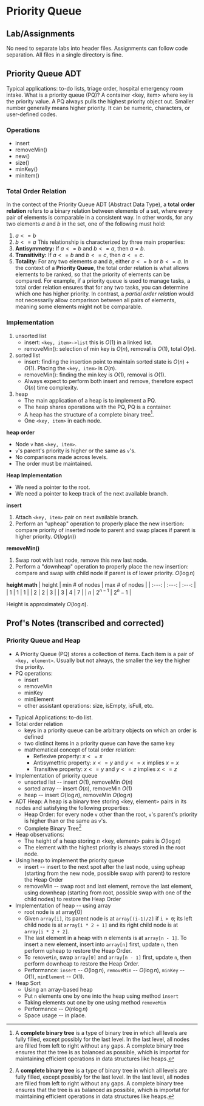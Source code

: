 # Priority Queue
## Lab/Assignments
No need to separate labs into header files.
Assignments can follow code separation.
All files in a single directory is fine.
## Priority Queue ADT
Typical applications: to-do lists, triage order, hospital emergency room intake.
What is a priority queue (PQ)? A container <key, item> where `key` is the priority value.
A PQ always pulls the highest priority object out. Smaller number generally means higher priority. It can be numeric, characters, or user-defined codes.
### Operations
- insert
- removeMin()
- new()
- size()
- minKey() 
- minItem() 
### Total Order Relation
In the contect of the Priority Queue ADT (Abstract Data Type), a **total order relation** refers to a binary relation between elements of a set, where every pair of elements is comparable in a consistent way. In other words, for any two elements $a$ and $b$ in the set, one of the following must hold:
1. $a <= b$
2. $b <= a$
This relationship is characterized by three main properties:
1. **Antisymmetry:** If $a<=b$ and $b<=a$, then $a=b$.
2. **Transitivity:** If $a<=b$ and $b<=c$, then $a<=c$.
3. **Totality:** For any two elements $a$ and $b$, either $a<=b$ or $b<=a$.
In the context of a **Priority Queue**, the total order relation is what allows elements to be ranked, so that the priority of elements can be compared. For example, if a priority queue is used to manage tasks, a total order relation ensures that for any two tasks, you can determine which one has higher priority.
In contrast, a *partial order relation* would not necessarily allow comparison between all pairs of elements, meaning some elements might not be comparable.
### Implementation
1. unsorted list
    - insert: `<key, item>->list` this is $O(1)$ in a linked list.
    - removeMin(): selection of min key is $O(n)$, removal is $O(1)$, total $O(n)$.
2. sorted list
    - insert: finding the insertion point to maintain sorted state is $O(n) + O(1)$. Placing the `<key, item>` is $O(n)$.
    - removeMin(): finding the min key is $O(1)$, removal is $O(1)$.
    - Always expect to perform both insert and remove, therefore expect $O(n)$ time complexity.
3. heap
    - The main application of a heap is to implement a PQ.
    - The heap shares operations with the PQ, PQ is a container.
    - A heap has the structure of a complete binary tree[^1].
    - One `<key, item>` in each node.

**heap order**
- Node `v` has `<key, item>`.
- `v`'s parent's priority is higher or the same as `v`'s.
- No comparisons made across levels.
- The order must be maintained.

**Heap Implementation**
- We need a pointer to the root.
- We need a pointer to keep track of the next available branch.

**insert**
1. Attach `<key, item>` pair on next available branch.
2. Perform an "upheap" operation to properly place the new insertion: compare priority of inserted node to parent and swap places if parent is higher priority. $O(log (n))$

**removeMin()**
1. Swap root with last node, remove this new last node.
2. Perform a "downheap" operation to properly place the new insertion: compare and swap with child node if parent is of lower priority. $O(\log n)$

**height math**
| height | min # of nodes | max # of nodes |
| :---: | :---: | :---: |
| 1 | 1 | 1 |
| 2 | 2 | 3 |
| 3 | 4 | 7 |
| $n$ | $2^{n-1}$ | $2^n-1$ |

Height is approximately $O(\log n)$.

## Prof's Notes (transcribed and corrected)
### Priority Queue and Heap
* A Priority Queue (PQ) stores a collection of items. Each item is a pair of `<key, element>`. Usually but not always, the smaller the key the higher the priority.
* PQ operations:
    - insert
    - removeMin
    - minKey
    - minElement
    - other assistant operations: size, isEmpty, isFull, etc.
- Typical Applications: to-do list.
- Total order relation
    - keys in a priority queue can be arbitrary objects on which an order is defined
    - two distinct items in a priority queue can have the same key
    - mathematical concept of total order relation:
        - Reflexive property: $x <= x$
        - Antisymettric property: $x <= y$ and $y <= x$ implies $x = x$
        - Transitive property: $x <= y$ and $y <= z$ implies $x <= z$
- Implementation of priority queue
    - unsorted list -- insert $O(1)$, removeMin $O(n)$
    - sorted array -- insert $O(n)$, removeMin $O(1)$
    - heap -- insert $O(\log n)$, removeMin $O(\log n)$
- ADT Heap: A heap is a binary tree storing <key, element> pairs in its nodes and satisfying the following properties:
    - Heap Order: for every node `v` other than the root, `v`'s parent's priority is higher than or the same as `v`'s.
    - Complete Binary Tree[^1]
- Heap observations:
    - The height of a heap storing $n$ <key, element> pairs is $O(\log n)$
    - The element with the highest priority is always stored in the root node.
- Using heap to implement the priority queue
    - insert -- insert to the next spot after the last node, using upheap (starting from the new node, possible swap with parent) to restore the Heap Order
    - removeMin -- swap root and last element, remove the last element, using downheap (starting from root, possible swap with one of the child nodes) to restore the Heap Order
- Implementation of heap -- using array
    - root node is at array[0]
    - Given `array[i]`, its parent node is at `array[(i-1)/2]` if `i > 0`; its left child node is at `array[i * 2 + 1]` and its right child node is at `array[i * 2 + 2]`.
    - The last element in a heap with $n$ elements is at `array[n - 1]`.
    To insert a new element, insert into `array[n]` first, update `n`, then perform upheap to restore the Heap Order.
    - To `removeMin`, swap `array[0]` and `array[n - 1]` first, update `n`, then perform downheap to restore the Heap Order.
    - Performance: `insert` -- $O(\log n)$, `removeMin` -- $O(\log n)$, `minKey` -- $O(1)$, `minElement` -- $O(1)$.
- Heap Sort
    * Using an array-based heap
    * Put `n` elements one by one into the heap using method `insert`
    * Taking elements out one by one using method `removeMin`
    * Performance -- $O(n \log n)$
    * Space usage -- in place.

[^1]: A **complete binary tree** is a type of binary tree in which all levels are fully filled, except possibly for the last level. In the last level, all nodes are filled from left to right without any gaps.
A complete binary tree ensures that the tree is as balanced as possible, which is importat for maintaining efficient operations in data structures like heaps.